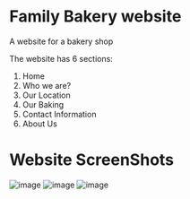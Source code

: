 # Family Bakery website
A website for a bakery shop

The website has 6 sections:
1) Home
2) Who we are?
3) Our Location
4) Our Baking
5) Contact Information
6) About Us

# Website ScreenShots
![image](https://user-images.githubusercontent.com/61433385/183340157-1938ab2a-6413-434e-9171-741636c12571.png)
![image](https://user-images.githubusercontent.com/61433385/183340262-ebf49a0b-091b-4ad0-818e-553062ca68a8.png)
![image](https://user-images.githubusercontent.com/61433385/183340190-28a94f0b-05fd-4582-85b6-9c7da1d71c22.png)
